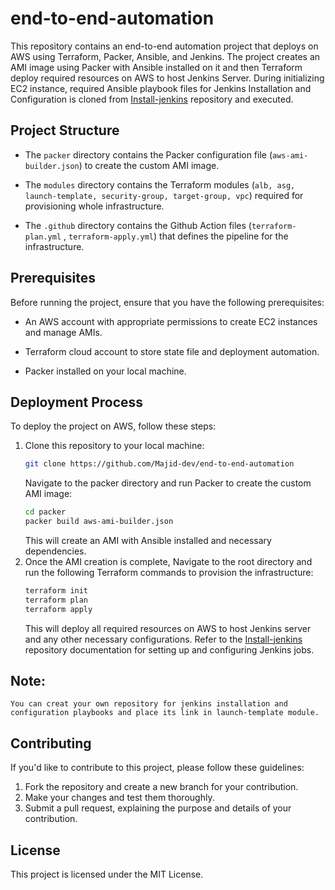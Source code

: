 # end-to-end-automation
This repository contains an end-to-end automation project that deploys on AWS using Terraform, Packer, Ansible, and Jenkins. The project creates an AMI image using Packer with Ansible installed on it and then Terraform deploy required resources on AWS to host Jenkins Server. During initializing EC2 instance, required Ansible playbook files for Jenkins Installation and Configuration is cloned from [Install-jenkins](https://github.com/Majid-dev/install-jenkins) repository and executed.

## Project Structure
- The `packer` directory contains the Packer configuration file (`aws-ami-builder.json`) to create the custom AMI image.

- The `modules` directory contains the Terraform modules (`alb, asg, launch-template, security-group, target-group, vpc`) required for provisioning whole infrastructure.

- The `.github` directory contains the Github Action files (`terraform-plan.yml` , `terraform-apply.yml`) that defines the pipeline for the infrastructure.

## Prerequisites

Before running the project, ensure that you have the following prerequisites:

- An AWS account with appropriate permissions to create EC2 instances and manage AMIs.
- Terraform cloud account to store state file and deployment automation.

- Packer installed on your local machine.



## Deployment Process
To deploy the project on AWS, follow these steps:
1. Clone this repository to your local machine:
    ```bash
   git clone https://github.com/Majid-dev/end-to-end-automation
    ```
    Navigate to the packer directory and run Packer to create the custom AMI image:
    ```bash
    cd packer
    packer build aws-ami-builder.json
    ```
    This will create an AMI with Ansible installed and necessary dependencies.
2. Once the AMI creation is complete, Navigate to the root directory and run the following Terraform commands to provision the infrastructure:
    ```bash
    terraform init
    terraform plan
    terraform apply
    ```
    This will deploy all required resources on AWS to host Jenkins server and any other necessary configurations. Refer to the [Install-jenkins](https://github.com/Majid-dev/install-jenkins) repository documentation for setting up and configuring Jenkins jobs.
## Note:
 `You can creat your own repository for jenkins installation and configuration playbooks and place its link in launch-template module.`

## Contributing
If you'd like to contribute to this project, please follow these guidelines:
1. Fork the repository and create a new branch for your contribution.
2. Make your changes and test them thoroughly.
3. Submit a pull request, explaining the purpose and details of your contribution.
## License
This project is licensed under the MIT License.



